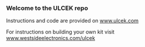 ### Welcome to the ULCEK repo

Instructions and code are provided on www.ulcek.com

For instructions on building your own kit visit www.westsideelectronics.com/ulcek